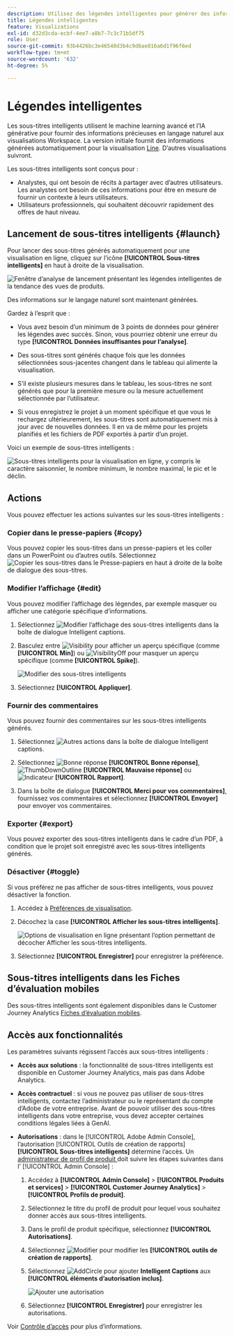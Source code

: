 ```yaml
---
description: Utilisez des légendes intelligentes pour générer des informations en langage naturel afin d’afficher rapidement les tendances dans les visualisations.
title: Légendes intelligentes
feature: Visualizations
exl-id: d32d3cda-ecbf-4ee7-a8b7-7c3c71b5df75
role: User
source-git-commit: 93b4426bc3e46540d3b4c9d6ae816a6d1f96f6ed
workflow-type: tm+mt
source-wordcount: '632'
ht-degree: 5%

---
```


# Légendes intelligentes

Les sous-titres intelligents utilisent le machine learning avancé et l’IA générative pour fournir des informations précieuses en langage naturel aux visualisations Workspace. La version initiale fournit des informations générées automatiquement pour la visualisation [Line](line.md). D’autres visualisations suivront.

Les sous-titres intelligents sont conçus pour :

* Analystes, qui ont besoin de récits à partager avec d’autres utilisateurs. Les analystes ont besoin de ces informations pour être en mesure de fournir un contexte à leurs utilisateurs.
* Utilisateurs professionnels, qui souhaitent découvrir rapidement des offres de haut niveau.

## Lancement de sous-titres intelligents {#launch}

Pour lancer des sous-titres générés automatiquement pour une visualisation en ligne, cliquez sur l’icône **[!UICONTROL Sous-titres intelligents]** en haut à droite de la visualisation.

![Fenêtre d’analyse de lancement présentant les légendes intelligentes de la tendance des vues de produits. ](assets/intell-caps-1.png)

Des informations sur le langage naturel sont maintenant générées.

Gardez à l’esprit que :

* Vous avez besoin d’un minimum de 3 points de données pour générer les légendes avec succès. Sinon, vous pourriez obtenir une erreur du type **[!UICONTROL Données insuffisantes pour l’analyse]**.

* Des sous-titres sont générés chaque fois que les données sélectionnées sous-jacentes changent dans le tableau qui alimente la visualisation.

* S’il existe plusieurs mesures dans le tableau, les sous-titres ne sont générés que pour la première mesure ou la mesure actuellement sélectionnée par l’utilisateur.

* Si vous enregistrez le projet à un moment spécifique et que vous le rechargez ultérieurement, les sous-titres sont automatiquement mis à jour avec de nouvelles données. Il en va de même pour les projets planifiés et les fichiers de PDF exportés à partir d’un projet.

Voici un exemple de sous-titres intelligents :

![ Sous-titres intelligents pour la visualisation en ligne, y compris le caractère saisonnier, le nombre minimum, le nombre maximal, le pic et le déclin.](assets/captions.png)

## Actions

Vous pouvez effectuer les actions suivantes sur les sous-titres intelligents :

### Copier dans le presse-papiers {#copy}

Vous pouvez copier les sous-titres dans un presse-papiers et les coller dans un PowerPoint ou d’autres outils. Sélectionnez ![Copier les sous-titres dans le Presse-papiers](/help/assets/icons/Copy.svg) en haut à droite de la boîte de dialogue des sous-titres.

### Modifier l’affichage {#edit}

Vous pouvez modifier l’affichage des légendes, par exemple masquer ou afficher une catégorie spécifique d’informations.

1. Sélectionnez ![Modifier l’affichage des sous-titres intelligents](/help/assets/icons/EditInLight.svg) dans la boîte de dialogue Intelligent captions.

1. Basculez entre ![Visibility](/help/assets/icons/Visibility.svg) pour afficher un aperçu spécifique (comme **[!UICONTROL Min]**) ou ![VisibilityOff](/help/assets/icons/VisibilityOff.svg) pour masquer un aperçu spécifique (comme **[!UICONTROL Spike]**).

   ![Modifier des sous-titres intelligents](assets/edit-intelligent-captions.png)

1. Sélectionnez **[!UICONTROL Appliquer]**.


### Fournir des commentaires

Vous pouvez fournir des commentaires sur les sous-titres intelligents générés.

1. Sélectionnez ![Autres actions](/help/assets/icons/More.svg) dans la boîte de dialogue Intelligent captions.

1. Sélectionnez ![Bonne réponse](/help/assets/icons/ThumbUpOutline.svg) **[!UICONTROL Bonne réponse]**, ![ThumbDownOutline](/help/assets/icons/ThumbDownOutline.svg) **[!UICONTROL Mauvaise réponse]** ou ![Indicateur](/help/assets/icons/Flag.svg) **[!UICONTROL Rapport]**.

1. Dans la boîte de dialogue **[!UICONTROL Merci pour vos commentaires]**, fournissez vos commentaires et sélectionnez **[!UICONTROL Envoyer]** pour envoyer vos commentaires.

### Exporter {#export}

Vous pouvez exporter des sous-titres intelligents dans le cadre d’un PDF, à condition que le projet soit enregistré avec les sous-titres intelligents générés.

### Désactiver {#toggle}

Si vous préférez ne pas afficher de sous-titres intelligents, vous pouvez désactiver la fonction.

1. Accédez à [Préférences de visualisation](/help/analysis-workspace/user-preferences.md#visualizations-preferences).
1. Décochez la case **[!UICONTROL Afficher les sous-titres intelligents]**.

   ![Options de visualisation en ligne présentant l’option permettant de décocher Afficher les sous-titres intelligents.](assets/toggle-captions.png)

1. Sélectionnez **[!UICONTROL Enregistrer]** pour enregistrer la préférence.


## Sous-titres intelligents dans les Fiches d’évaluation mobiles

Des sous-titres intelligents sont également disponibles dans le Customer Journey Analytics [Fiches d’évaluation mobiles](https://experienceleague.adobe.com/fr/docs/analytics-platform/using/cja-dashboards/manage-scorecard#captions).

## Accès aux fonctionnalités

Les paramètres suivants régissent l’accès aux sous-titres intelligents :

* **Accès aux solutions** : la fonctionnalité de sous-titres intelligents est disponible en Customer Journey Analytics, mais pas dans Adobe Analytics.

* **Accès contractuel** : si vous ne pouvez pas utiliser de sous-titres intelligents, contactez l’administrateur ou le représentant du compte d’Adobe de votre entreprise. Avant de pouvoir utiliser des sous-titres intelligents dans votre entreprise, vous devez accepter certaines conditions légales liées à GenAI.

* **Autorisations** : dans le [!UICONTROL Adobe Admin Console], l’autorisation [!UICONTROL Outils de création de rapports] **[!UICONTROL Sous-titres intelligents]** détermine l’accès. Un [ administrateur de profil de produit ](https://helpx.adobe.com/fr/enterprise/using/manage-product-profiles.html) doit suivre les étapes suivantes dans l’ [!UICONTROL Admin Console] :
   1. Accédez à **[!UICONTROL Admin Console]** > **[!UICONTROL Produits et services]** > **[!UICONTROL Customer Journey Analytics]** > **[!UICONTROL Profils de produit]**.
   1. Sélectionnez le titre du profil de produit pour lequel vous souhaitez donner accès aux sous-titres intelligents.
   1. Dans le profil de produit spécifique, sélectionnez **[!UICONTROL Autorisations]**.
   1. Sélectionnez ![Modifier](/help/assets/icons/Edit.svg) pour modifier les **[!UICONTROL outils de création de rapports]**.
   1. Sélectionnez ![AddCircle](/help/assets/icons/AddCircle.svg) pour ajouter **Intelligent Captions** aux **[!UICONTROL éléments d’autorisation inclus]**.

      ![Ajouter une autorisation](./assets/intelligent-captions-permissions.png)

   1. Sélectionnez **[!UICONTROL Enregistrer]** pour enregistrer les autorisations.

Voir [Contrôle d’accès](/help/technotes/access-control.md#access-control) pour plus d’informations.
